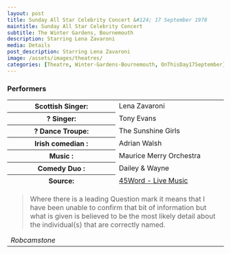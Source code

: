 ```yaml
---
layout: post
title: Sunday All Star Celebrity Concert &#124; 17 September 1978
maintitle: Sunday All Star Celebrity Concert
subtitle: The Winter Gardens, Bournemouth
description: Starring Lena Zavaroni
media: Details
post_description: Starring Lena Zavaroni
image: /assets/images/theatres/
categories: [Theatre, Winter-Gardens-Bournemouth, OnThisDay17September]
---
```


### Performers
<table>
<tr><th style="width:50%;">Scottish Singer:</th><td style="width:50%;">Lena Zavaroni</td></tr>
<tr><th>? Singer:</th><td>Tony Evans</td></tr>
<tr><th>? Dance Troupe:</th><td>The Sunshine Girls</td></tr>
<tr><th>Irish comedian :</th><td>Adrian Walsh</td></tr>
<tr><th>Music :</th><td>Maurice Merry Orchestra</td></tr>
<tr><th>Comedy Duo :</th><td>Dailey & Wayne</td></tr>
<tr><th>Source:</th><td><a class="external-link" href="https://www.45worlds.com/live/listing/lena-zavaroni-winter-gardens-1978">45Word - Live Music</a></td></tr>
<tr><td colspan="2"><blockquote>Where there is a leading Question mark it means that I have been unable to confirm that bit of information but what is given is believed to be the most likely detail about the individual(s) that are correctly named.</blockquote><cite>Robcamstone</cite></td></tr>
</table>

